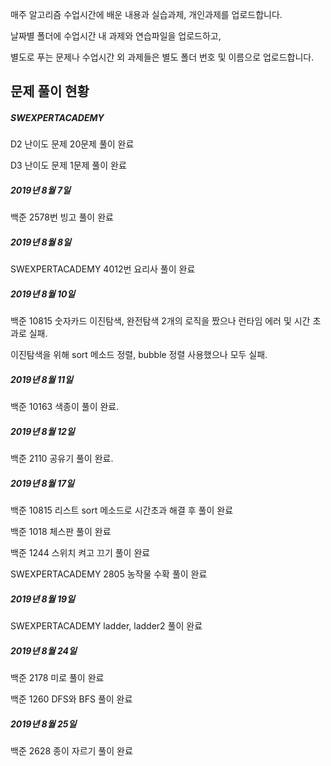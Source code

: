 매주 알고리즘 수업시간에 배운 내용과 실습과제, 개인과제를 업로드합니다.

날짜별 폴더에 수업시간 내 과제와 연습파일을 업로드하고,

별도로 푸는 문제나 수업시간 외 과제들은 별도 폴더 번호 및 이름으로 업로드합니다.



## 문제 풀이 현황

##### SWEXPERTACADEMY 

D2 난이도 문제 20문제 풀이 완료

D3 난이도 문제 1문제 풀이 완료 

##### 2019년 8월 7일

백준  2578번 빙고 풀이 완료

##### 2019년 8월 8일

SWEXPERTACADEMY 4012번 요리사 풀이 완료

##### 2019년 8월 10일

백준 10815 숫자카드 이진탐색, 완전탐색 2개의 로직을 짰으나 런타임 에러 및 시간 초과로 실패.

이진탐색을 위해 sort 메소드 정렬, bubble 정렬 사용했으나 모두 실패.

##### 2019년 8월 11일

백준 10163 색종이 풀이 완료.

##### 2019년 8월 12일

백준 2110 공유기 풀이 완료.

##### 2019년 8월 17일

백준 10815 리스트 sort 메소드로 시간초과 해결 후 풀이 완료

백준 1018 체스판 풀이 완료

백준 1244 스위치 켜고 끄기 풀이 완료

SWEXPERTACADEMY 2805 농작물 수확 풀이 완료

##### 2019년 8월 19일

SWEXPERTACADEMY ladder, ladder2 풀이 완료

##### 2019년 8월 24일

백준 2178 미로 풀이 완료

백준 1260 DFS와 BFS 풀이 완료

##### 2019년 8월 25일

백준 2628 종이 자르기 풀이 완료

